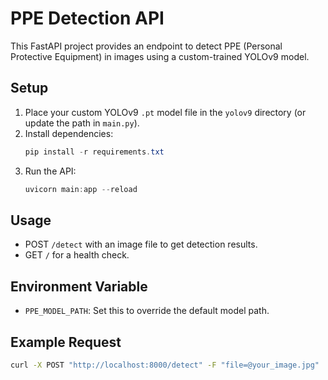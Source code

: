 # PPE Detection API

This FastAPI project provides an endpoint to detect PPE (Personal Protective Equipment) in images using a custom-trained YOLOv9 model.

## Setup

1. Place your custom YOLOv9 `.pt` model file in the `yolov9` directory (or update the path in `main.py`).
2. Install dependencies:
   ```powershell
   pip install -r requirements.txt
   ```
3. Run the API:
   ```powershell
   uvicorn main:app --reload
   ```

## Usage

- POST `/detect` with an image file to get detection results.
- GET `/` for a health check.

## Environment Variable

- `PPE_MODEL_PATH`: Set this to override the default model path.

## Example Request

```bash
curl -X POST "http://localhost:8000/detect" -F "file=@your_image.jpg"
```

